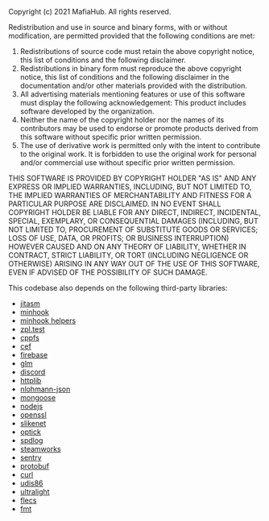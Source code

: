 Copyright (c) 2021 MafiaHub. All rights reserved.

Redistribution and use in source and binary forms, with or without modification, are permitted provided that the following conditions are met:

1. Redistributions of source code must retain the above copyright notice, this list of conditions and the following disclaimer.
2. Redistributions in binary form must reproduce the above copyright notice, this list of conditions and the following disclaimer in the documentation and/or other materials provided with the distribution.
3. All advertising materials mentioning features or use of this software must display the following acknowledgement:
This product includes software developed by the organization.
4. Neither the name of the copyright holder nor the names of its contributors may be used to endorse or promote products derived from this software without specific prior written permission.
5. The use of derivative work is permitted only with the intent to contribute to the original work. It is forbidden to use the original work for personal and/or commercial use without specific prior written permission.

THIS SOFTWARE IS PROVIDED BY COPYRIGHT HOLDER "AS IS" AND ANY EXPRESS OR IMPLIED WARRANTIES, INCLUDING, BUT NOT LIMITED TO, THE IMPLIED WARRANTIES OF MERCHANTABILITY AND FITNESS FOR A PARTICULAR PURPOSE ARE DISCLAIMED. IN NO EVENT SHALL COPYRIGHT HOLDER BE LIABLE FOR ANY DIRECT, INDIRECT, INCIDENTAL, SPECIAL, EXEMPLARY, OR CONSEQUENTIAL DAMAGES (INCLUDING, BUT NOT LIMITED TO, PROCUREMENT OF SUBSTITUTE GOODS OR SERVICES; LOSS OF USE, DATA, OR PROFITS; OR BUSINESS INTERRUPTION) HOWEVER CAUSED AND ON ANY THEORY OF LIABILITY, WHETHER IN CONTRACT, STRICT LIABILITY, OR TORT (INCLUDING NEGLIGENCE OR OTHERWISE) ARISING IN ANY WAY OUT OF THE USE OF THIS SOFTWARE, EVEN IF ADVISED OF THE POSSIBILITY OF SUCH DAMAGE.

This codebase also depends on the following third-party libraries:
- [jitasm](https://github.com/hlide/jitasm/blob/master/LICENSE)
- [minhook](https://github.com/TsudaKageyu/minhook/blob/master/LICENSE.txt)
- [minhook helpers](https://github.com/citizenfx/fivem/blob/master/code/LICENSE)
- [zpl.test](https://github.com/zpl-c/zpl.test/blob/master/LICENSE)
- [cppfs](https://github.com/cginternals/cppfs/blob/master/LICENSE)
- [cef](https://github.com/chromiumembedded/cef/blob/master/LICENSE.txt)
- [firebase](https://github.com/firebase/firebase-cpp-sdk/blob/main/LICENSE)
- [glm](https://github.com/firebase/firebase-cpp-sdk/blob/main/LICENSE)
- [discord](https://discord.com/developers/docs/legal)
- [httplib](https://github.com/yhirose/cpp-httplib/blob/master/LICENSE)
- [nlohmann-json](https://github.com/nlohmann/json/blob/develop/LICENSE.MIT)
- [mongoose](https://github.com/cesanta/mongoose/blob/master/LICENSE)
- [nodejs](https://github.com/nodejs/node/blob/master/LICENSE)
- [openssl](https://www.openssl.org/source/license.html)
- [slikenet](https://github.com/SLikeSoft/SLikeNet/blob/master/license.txt)
- [optick](https://github.com/bombomby/optick/blob/master/LICENSE)
- [spdlog](https://github.com/gabime/spdlog/blob/v1.x/LICENSE)
- [steamworks](https://partner.steamgames.com/documentation/sdk_access_agreement)
- [sentry](https://sentry.io/terms/)
- [protobuf](https://github.com/protocolbuffers/protobuf/blob/master/LICENSE)
- [curl](https://curl.se/docs/copyright.html)
- [udis86](https://github.com/vmt/udis86)
- [ultralight](https://ultralig.ht/)
- [flecs](https://github.com/SanderMertens/flecs/)
- [fmt](https://fmt.dev/latest/index.html)
